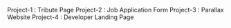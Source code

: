 Project-1 : Tribute Page
Project-2 : Job Application Form
Project-3 : Parallax Website
Project-4 : Developer Landing Page
